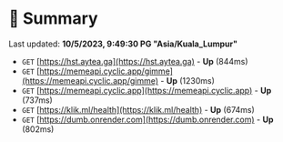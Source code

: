 # 📖 Summary
Last updated: **10/5/2023, 9:49:30 PG "Asia/Kuala_Lumpur"**

- `GET` [https://hst.aytea.ga](https://hst.aytea.ga) - **Up** (844ms)
- `GET` [https://memeapi.cyclic.app/gimme](https://memeapi.cyclic.app/gimme) - **Up** (1230ms)
- `GET` [https://memeapi.cyclic.app](https://memeapi.cyclic.app) - **Up** (737ms)
- `GET` [https://klik.ml/health](https://klik.ml/health) - **Up** (674ms)
- `GET` [https://dumb.onrender.com](https://dumb.onrender.com) - **Up** (802ms)
